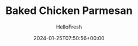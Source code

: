 ---
draft: true # Use this only for setting draft status
hidden: false # Use this to hide unwanted recipes
slug: # <post-title>
title: 'Baked Chicken Parmesan'
description: "Chicken, melty cheese, a tomato-y sauce—what’s not to love about chicken Parmesan? Nothing! In fact, you all declared this recipe a resounding success last time we sent it. For that reason, we’re adding it to the HelloFresh Hall of Fame. Not only is it the sort of meal that you and your family could easily devour any night of the week, it’s quicker and simpler than the original—just bake the chicken and tomatoes in the oven and you’re set."
image: https://img.hellofresh.com/f_auto,fl_lossy,q_auto,w_1200/hellofresh_s3/image/5a32a4b6043c3c09ad512e02-a56eab7a.jpg
date: 2024-01-25T07:50:56+00:00
author: HelloFresh

tags: []
categories: "main course"
cuisines: "American"
allergens: ['Wheat', 'Milk']

calories: 780
preptime: ['40 minutes']
cooktime: # 180 = 3 Hours | In minutes
totaltime: PT40M
servings: 2

links:
  - description: "Chicken, melty cheese, a tomato-y sauce—what’s not to love about chicken Parmesan? Nothing! In fact, you all declared this recipe a resounding success last time we sent it. For that reason, we’re adding it to the HelloFresh Hall of Fame. Not only is it the sort of meal that you and your family could easily devour any night of the week, it’s quicker and simpler than the original—just bake the chicken and tomatoes in the oven and you’re set."
    website: https://www.hellofresh.com/recipes/baked-chicken-parmesan-5a32a4b6043c3c09ad512e02
    image: https://img.hellofresh.com/f_auto,fl_lossy,q_auto,w_1200/hellofresh_s3/image/5a32a4b6043c3c09ad512e02-a56eab7a.jpg
 
weight: # 1 | You can add weight to some posts to override the default sorting (date descending)

comments: false # Keep False

ingredients: ['4 clove Garlic', '½ cup Panko Breadcrumbs', '½ cup Parmesan Cheese', '24 ounce Chicken Breasts', '8 ounce Grape Tomatoes', '2 box Crushed Tomatoes', '1 tablespoon Onion Powder', '2 teaspoon Italian Seasoning', '12 ounce Rigatoni Pasta', '4 ounce Fresh Mozzarella', '4 teaspoon Olive Oil', ' Salt', ' Pepper']

instructionTitles: ['Preheat and Prep', 'Bake Chicken and Tomatoes', 'Make Sauce', 'Boil Pasta', 'Melt Cheese', 'Plate and Serve']
instructions: ['Wash and dry all produce. Preheat oven to 450 degrees. Bring a large pot of salted water to a boil. Thinly slice garlic. In a small bowl, combine panko, Parmesan, and a drizzle of olive oil.', 'Place chicken on a lightly oiled baking sheet. Season all over with salt and pepper. Top chicken with panko mixture, pressing to adhere. Add grape tomatoes to same sheet and toss with a drizzle of olive oil and a pinch of salt and pepper. Bake in oven until chicken is cooked through and tomatoes are softened, about 15 minutes.', 'Heat a drizzle of olive oil in a large pan over medium heat (use an ovenproof pan if you have one). Add garlic to pan and cook until just starting to brown, about 2 minutes. Stir in crushed tomatoes, onion powder, and 2 tsp Italian seasoning (we sent more). Season with salt and pepper. Simmer, stirring occasionally, until slightly thickened, about 10 minutes.', 'Once water is boiling, add rigatoni to pot. Cook, stirring occasionally, until al dente, 9-11 minutes. Drain.', 'Once chicken and tomatoes are done, transfer to pan and lay on top of sauce. (TIP: If your pan isn’t ovenproof, transfer sauce to a small baking dish first.) Tear mozzarella into small pieces and scatter over pan. Transfer pan to oven and bake until cheese melts, about 2 minutes.', 'Divide rigatoni between plates, then top with chicken, tomatoes, and sauce and serve.']
---